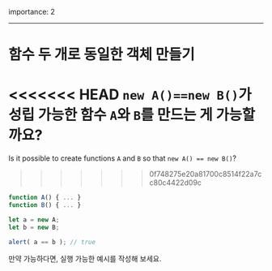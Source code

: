 importance: 2

---

# 함수 두 개로 동일한 객체 만들기

<<<<<<< HEAD
`new A()==new B()`가 성립 가능한 함수 `A`와 `B`를 만드는 게 가능할까요?
=======
Is it possible to create functions `A` and `B` so that `new A() == new B()`?
>>>>>>> 0f748275e20a81700c8514f22a7cc80c4422d09c

```js no-beautify
function A() { ... }
function B() { ... }

let a = new A;
let b = new B;

alert( a == b ); // true
```

만약 가능하다면, 실행 가능한 예시를 작성해 보세요.
